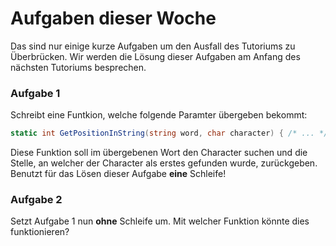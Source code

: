 # Aufgaben dieser Woche
Das sind nur einige kurze Aufgaben um den Ausfall des Tutoriums zu Überbrücken.
Wir werden die Lösung dieser Aufgaben am Anfang des nächsten Tutoriums besprechen.

### Aufgabe 1
Schreibt eine Funtkion, welche folgende Paramter übergeben bekommt:

```csharp
static int GetPositionInString(string word, char character) { /* ... */ }
```

Diese Funktion soll im übergebenen Wort den Character suchen und die Stelle, an welcher der Character als erstes gefunden wurde, zurückgeben.
Benutzt für das Lösen dieser Aufgabe **eine** Schleife!


### Aufgabe 2
Setzt Aufgabe 1 nun **ohne** Schleife um.
Mit welcher Funktion könnte dies funktionieren?
